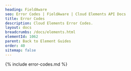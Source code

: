 ```yaml
---
heading: FieldAware
seo: Error Codes | FieldAware | Cloud Elements API Docs
title: Error Codes
description: Cloud Elements Error Codes.
layout: docs
breadcrumbs: /docs/elements.html
elementId: 1062
parent: Back to Element Guides
order: 40
sitemap: false
---
```


{% include error-codes.md %}
